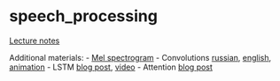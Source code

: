 # speech_processing
[Lecture notes](https://docs.google.com/presentation/d/1kZrdK_bcAAiqoEQRQRxxORK0L3thij9zvFd0bJoAMCk/edit#slide=id.p)

Additional materials:
    - [Mel spectrogram](https://medium.com/analytics-vidhya/understanding-the-mel-spectrogram-fca2afa2ce53)
    - Convolutions [russian](https://neurohive.io/ru/tutorial/cnn-na-pytorch/), [english](https://deepai.org/machine-learning-glossary-and-terms/convolutional-neural-network), [animation](https://www.youtube.com/watch?v=f0t-OCG79-U&ab_channel=IsraelVicars)
    - LSTM [blog post](https://colah.github.io/posts/2015-08-Understanding-LSTMs/), [video](https://www.youtube.com/watch?v=8HyCNIVRbSU&t=356s&ab_channel=TheA.I.Hacker-MichaelPhi)
    - Attention [blog post](https://towardsdatascience.com/intuitive-understanding-of-attention-mechanism-in-deep-learning-6c9482aecf4f) 